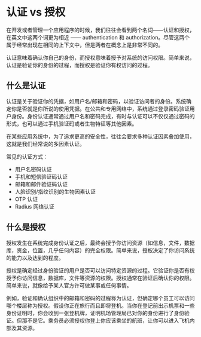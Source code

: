 # 认证 vs 授权
在开发或者管理一个应用程序的时候，我们往往会看到两个名词——认证和授权，在英文中这两个词更为相近 —— authentication 和 authorization。尽管这两个属于经常出现在相同的上下文中，但是两者在概念上是非常不同的。

认证意味着确认你自己的身份，而授权意味着授予对系统的访问权限。简单来说，认证是验证你的身份的过程，而授权是验证你有权访问的过程。

## 什么是认证
认证是关于验证你的凭据，如用户名/邮箱和密码，以验证访问者的身份。系统确定你是否就是你所说的使用凭据。在公共和专用网络中，系统通过登录密码验证用户身份。身份认证通常通过用户名和密码完成，有时与认证可以不仅仅通过密码的形式，也可以通过手机验证码或者生物特征等其他因素。

在某些应用系统中，为了追求更高的安全性，往往会要求多种认证因素叠加使用，这就是我们经常说的多因素认证。

常见的认证方式：
* 用户名密码认证
* 手机和短信验证码认证
* 邮箱和邮件验证码认证
* 人脸识别/指纹识别的生物因素认证
* OTP 认证
* Radius 网络认证

## 什么是授权
授权发生在系统完成身份认证之后，最终会授予你访问资源（如信息，文件，数据库，资金，位置，几乎任何内容）的完全权限。简单来说，授权决定了你访问系统的能力以及达到的程度。

授权是确定经过身份验证的用户是否可以访问特定资源的过程。它验证你是否有权授予你访问信息，数据库，文件等资源的权限。授权通常在验证后确认你的权限。简单来说，就像给予某人官方许可做某事或任何事情。

例如，验证和确认组织中的邮箱和密码的过程称为认证，但确定哪个员工可以访问哪个楼层称为授权。假设你正在旅行而且即将登机。当你在登记前出示机票和一些身份证明时，你会收到一张登机牌，证明机场管理局已对你的身份进行了身份验证。但那不是它。乘务员必须授权你登上你应该乘坐的航班，让你可以进入飞机内部及其资源。

